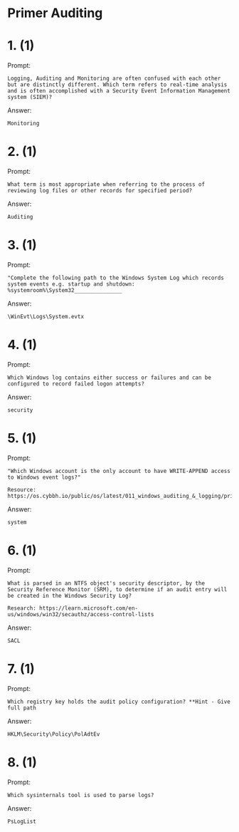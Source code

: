 # Primer Auditing

# 1. (1)
Prompt:
```
Logging, Auditing and Monitoring are often confused with each other but are distinctly different. Which term refers to real-time analysis and is often accomplished with a Security Event Information Management system (SIEM)?
```

Answer:
```
Monitoring
```

# 2. (1)
Prompt:
```
What term is most appropriate when referring to the process of reviewing log files or other records for specified period?
```

Answer:
```
Auditing
```

# 3. (1)
Prompt:
```
"Complete the following path to the Windows System Log which records system events e.g. startup and shutdown: %systemroom%\System32_______________
```

Answer:
```
\WinEvt\Logs\System.evtx
```

# 4. (1)
Prompt:
```
Which Windows log contains either success or failures and can be configured to record failed logon attempts?
```

Answer:
```
security
```

# 5. (1)
Prompt:
```
"Which Windows account is the only account to have WRITE-APPEND access to Windows event logs?"

Resource: https://os.cybbh.io/public/os/latest/011_windows_auditing_&_logging/primer.html#_7_describe_the_systems_audit_policy
```

Answer:
```
system
```

# 6. (1)
Prompt:
```
What is parsed in an NTFS object's security descriptor, by the Security Reference Monitor (SRM), to determine if an audit entry will be created in the Windows Security Log?

Research: https://learn.microsoft.com/en-us/windows/win32/secauthz/access-control-lists
```

Answer:
```
SACL
```

# 7. (1)
Prompt:
```
Which registry key holds the audit policy configuration? **Hint - Give full path
```

Answer:
```
HKLM\Security\Policy\PolAdtEv
```

# 8. (1)
Prompt:
```
Which sysinternals tool is used to parse logs?
```

Answer:
```
PsLogList
```
